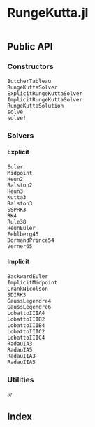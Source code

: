 # RungeKutta.jl

```@contents
```

## Public API

### Constructors

```@docs
ButcherTableau
RungeKuttaSolver
ExplicitRungeKuttaSolver
ImplicitRungeKuttaSolver
RungeKuttaSolution
solve
solve!
```

### Solvers

#### Explicit

```@docs
Euler
Midpoint
Heun2
Ralston2
Heun3
Kutta3
Ralston3
SSPRK3
RK4
Rule38
HeunEuler
Fehlberg45
DormandPrince54
Verner65
```

#### Implicit

```@docs
BackwardEuler
ImplicitMidpoint
CrankNicolson
SDIRK3
GaussLegendre4
GaussLegendre6
LobattoIIIA4
LobattoIIIB2
LobattoIIIB4
LobattoIIIC2
LobattoIIIC4
RadauIA3
RadauIA5
RadauIIA3
RadauIIA5
```

### Utilities

```@docs
ℛ
```

## Index

```@index
```
